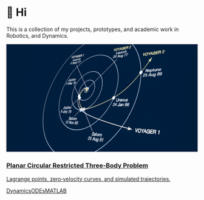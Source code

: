 
<link rel="stylesheet" href="/assets/css/style.css">

# 👋 Hi
This is a collection of my projects, prototypes, and academic work in Robotics, and Dynamics.

<div class="grid">
  <a class="card" href="/projects/pcr3bp/pcr3bp">
    <img src="/assets/images/PCR3BD.png" alt="PCR3BP" />
    <div class="card-body">
      <h3>Planar Circular Restricted Three‑Body Problem</h3>
      <p>Lagrange points, zero‑velocity curves, and simulated trajectories.</p>
      <div class="tags"><span>Dynamics</span><span>ODEs</span><span>MATLAB</span></div>
    </div>
  </a>
  <!-- add more cards as you go -->
</div>
